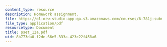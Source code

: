 ```yaml
---
content_type: resource
description: Homework assignment.
file: https://ol-ocw-studio-app-qa.s3.amazonaws.com/courses/6-781j-submicrometer-and-nanometer-technology-spring-2006/8b773da0f2de66e5333a423c22f458a6_pset_12a.pdf
file_type: application/pdf
resourcetype: Document
title: pset_12a.pdf
uid: 8b773da0-f2de-66e5-333a-423c22f458a6
---
```

